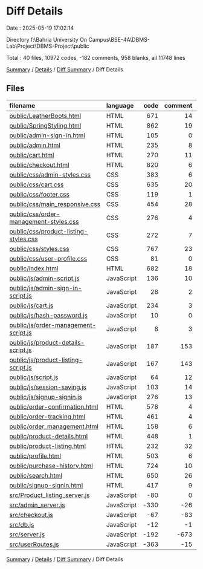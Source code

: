 # Diff Details

Date : 2025-05-19 17:02:14

Directory f:\\Bahria University On Campus\\BSE-4A\\DBMS-Lab\\Project\\DBMS-Project\\public

Total : 40 files,  10972 codes, -182 comments, 958 blanks, all 11748 lines

[Summary](results.md) / [Details](details.md) / [Diff Summary](diff.md) / Diff Details

## Files
| filename | language | code | comment | blank | total |
| :--- | :--- | ---: | ---: | ---: | ---: |
| [public/LeatherBoots.html](/public/LeatherBoots.html) | HTML | 671 | 14 | 17 | 702 |
| [public/SpringStyling.html](/public/SpringStyling.html) | HTML | 862 | 19 | 22 | 903 |
| [public/admin-sign-in.html](/public/admin-sign-in.html) | HTML | 105 | 0 | 6 | 111 |
| [public/admin.html](/public/admin.html) | HTML | 235 | 8 | 5 | 248 |
| [public/cart.html](/public/cart.html) | HTML | 270 | 11 | 16 | 297 |
| [public/checkout.html](/public/checkout.html) | HTML | 820 | 6 | 47 | 873 |
| [public/css/admin-styles.css](/public/css/admin-styles.css) | CSS | 383 | 6 | 64 | 453 |
| [public/css/cart.css](/public/css/cart.css) | CSS | 635 | 20 | 129 | 784 |
| [public/css/footer.css](/public/css/footer.css) | CSS | 119 | 1 | 20 | 140 |
| [public/css/main\_responsive.css](/public/css/main_responsive.css) | CSS | 454 | 28 | 111 | 593 |
| [public/css/order-management-styles.css](/public/css/order-management-styles.css) | CSS | 276 | 4 | 48 | 328 |
| [public/css/product-listing-styles.css](/public/css/product-listing-styles.css) | CSS | 272 | 7 | 48 | 327 |
| [public/css/styles.css](/public/css/styles.css) | CSS | 767 | 23 | 131 | 921 |
| [public/css/user-profile.css](/public/css/user-profile.css) | CSS | 81 | 0 | 10 | 91 |
| [public/index.html](/public/index.html) | HTML | 682 | 18 | 46 | 746 |
| [public/js/admin-script.js](/public/js/admin-script.js) | JavaScript | 136 | 10 | 12 | 158 |
| [public/js/admin-sign-in-script.js](/public/js/admin-sign-in-script.js) | JavaScript | 28 | 2 | 4 | 34 |
| [public/js/cart.js](/public/js/cart.js) | JavaScript | 234 | 3 | 20 | 257 |
| [public/js/hash-password.js](/public/js/hash-password.js) | JavaScript | 10 | 0 | 2 | 12 |
| [public/js/order-management-script.js](/public/js/order-management-script.js) | JavaScript | 8 | 3 | 2 | 13 |
| [public/js/product-details-script.js](/public/js/product-details-script.js) | JavaScript | 187 | 153 | 50 | 390 |
| [public/js/product-listing-script.js](/public/js/product-listing-script.js) | JavaScript | 167 | 143 | 43 | 353 |
| [public/js/script.js](/public/js/script.js) | JavaScript | 64 | 12 | 16 | 92 |
| [public/js/session-saving.js](/public/js/session-saving.js) | JavaScript | 103 | 14 | 7 | 124 |
| [public/js/signup-signin.js](/public/js/signup-signin.js) | JavaScript | 276 | 13 | 33 | 322 |
| [public/order-confirmation.html](/public/order-confirmation.html) | HTML | 578 | 4 | 46 | 628 |
| [public/order-tracking.html](/public/order-tracking.html) | HTML | 461 | 4 | 31 | 496 |
| [public/order\_management.html](/public/order_management.html) | HTML | 158 | 6 | 4 | 168 |
| [public/product-details.html](/public/product-details.html) | HTML | 448 | 1 | 1 | 450 |
| [public/product-listing.html](/public/product-listing.html) | HTML | 232 | 32 | 20 | 284 |
| [public/profile.html](/public/profile.html) | HTML | 503 | 6 | 50 | 559 |
| [public/purchase-history.html](/public/purchase-history.html) | HTML | 724 | 10 | 50 | 784 |
| [public/search.html](/public/search.html) | HTML | 650 | 26 | 54 | 730 |
| [public/signup-signin.html](/public/signup-signin.html) | HTML | 417 | 9 | 35 | 461 |
| [src/Product\_listing\_server.js](/src/Product_listing_server.js) | JavaScript | -80 | 0 | -7 | -87 |
| [src/admin\_server.js](/src/admin_server.js) | JavaScript | -330 | -26 | -39 | -395 |
| [src/checkout.js](/src/checkout.js) | JavaScript | -67 | -83 | -24 | -174 |
| [src/db.js](/src/db.js) | JavaScript | -12 | -1 | -2 | -15 |
| [src/server.js](/src/server.js) | JavaScript | -192 | -673 | -104 | -969 |
| [src/userRoutes.js](/src/userRoutes.js) | JavaScript | -363 | -15 | -66 | -444 |

[Summary](results.md) / [Details](details.md) / [Diff Summary](diff.md) / Diff Details